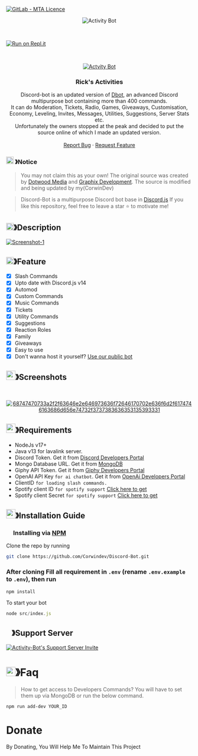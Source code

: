 <a href="https://github.com/REBLOX01/Activity-Bot/blob/master/LICENSE"><img alt="GitLab - MTA Licence" src="https://img.shields.io/gitlab/license/Activity-Bot?style=for-the-badge"></a>

<p align="center"><img src="https://i.ibb.co/yNsYBJy/standard-1.gif" alt="Activity Bot" border="0" ></p>

<br />

[![Run on Repl.it](https://repl.it/badge/github/CorwinDev/Discord-Bot)](https://replit.com/@lowder1/Activity-Bot)

<!-- PROJECT LOGO -->
<br />
<p align="center">
  <a href="https://github.com/REBLOX01/Activity-Bot">
  <img src="https://i.ibb.co/WKRVL42/unnamed.png" alt="Actvity Bot" border="0">
  </a>

  <h3 align="center">Rick's Activities</h3>

  <p align="center">
    Discord-bot is an updated version of <a href="https://github.com/DotwoodMedia/Dbot">Dbot</a>, an advanced Discord multipurpose bot containing more than 400 commands.<br> It can do Moderation, Tickets, Radio, Games, Giveaways, Customisation, Economy, Leveling, Invites, Messages, Utilities, Suggestions, Server Stats etc.<br> Unfortunately the owners stopped at the peak and decided to put the source online of which I made an updated version.
    <br />
    <br />
    <a href="https://github.com/REBLOX01/Activity-Bot/issues">Report Bug</a>
    ·
    <a href="https://github.com/REBLOX01/Activity-Bot/issues">Request Feature</a>
  </p>
</p>

<!-- NOTICE -->

### <img src="https://cdn.discordapp.com/emojis/1055803759831294013.png" width="20px" height="20px"> 》Notice 
> You may not claim this as your own! The original source was created by [Dotwood Media](https://github.com/DotwoodMedia) and [Graphix Development](https://github.com/GraphixDevelopment). The source is modified and being updated by my(CorwinDev)

> Discord-Bot is a multipurpose Discord bot base in [Discord.js](https://github.com/Discordjs/discordjs)
If you like this repository, feel free to leave a star ⭐ to motivate me!

<!-- ABOUT THE PROJECT -->

## <img src="https://cdn.discordapp.com/emojis/859424401186095114.png" width="20px" height="20px">》Description 
<a href="https://imgbb.com/"><img src="https://i.ibb.co/88VT2Lk/Screenshot-1.png" alt="Screenshot-1" border="0"></a>
## <img src="https://cdn.discordapp.com/emojis/852881450667081728.gif" width="20px" height="20px">》Feature
- [x] Slash Commands 
- [x] Upto date with Discord.js v14
- [x] Automod
- [x] Custom Commands
- [x] Music Commands
- [x] Tickets
- [x] Utility Commands
- [x] Suggestions 
- [x] Reaction Roles
- [x] Family
- [x] Giveaways 
- [x] Easy to use
- [x] Don't wanna host it yourself? [Use our public bot](https://discord.com/api/oauth2/authorize?client_id=1049425609337606184&permissions=8&scope=applications.commands%20bot)
## <img src="https://cdn.discordapp.com/emojis/1028680849195020308.png" width="25px" height="25px">》Screenshots
<br />
<p align="center">
  <a href="https://github.com/REBLOX01/Activity-Bot">
  <img src="https://i.ibb.co/RPdp1VF/68747470733a2f2f63646e2e646973636f72646170702e636f6d2f6174746163686d656e74732f3737383636353135393331.jpg" alt="68747470733a2f2f63646e2e646973636f72646170702e636f6d2f6174746163686d656e74732f3737383636353135393331" border="0">
  </a>
</p>

## <img src="https://cdn.discordapp.com/emojis/1009754836314628146.gif" width="25px" height="25px">》Requirements
- NodeJs v17+
- Java v13 for lavalink server.
- Discord Token. Get it from [Discord Developers Portal](https://discord.com/developers/applications)
- Mongo Database URL. Get it from [MongoDB](https://cloud.mongodb.com/v2/635277bf9f5c7b5620db28a4#clusters)
- Giphy API Token. Get it from [Giphy Developers Portal](https://developers.giphy.com/)
- OpenAI API Key `for ai chatbot`. Get it from [OpenAi Developers Portal](https://beta.openai.com/account/api-keys)
- ClientID `for loading slash commands.`
- Spotify client ID `for spotify support` [Click here to get](https://developer.spotify.com/dashboard/login)
- Spotify client Secret `for spotify support` [Click here to get](https://developer.spotify.com/dashboard/login)

## <img src="https://cdn.discordapp.com/emojis/814216203466965052.png" width="25px" height="25px">》Installation Guide

### <img src="https://cdn.discordapp.com/emojis/1028680849195020308.png" width="15px" height="15px"> Installing via [NPM](https://www.npmjs.com/)
Clone the repo by running
```bash
git clone https://github.com/Corwindev/Discord-Bot.git
```
### After cloning Fill all requirement in `.env` **(rename `.env.example` to `.env`)**, then run

```bash
npm install
```
To start your bot 

```js
node src/index.js
```

## <img src="https://cdn.discordapp.com/emojis/1036083490292244493.png" width="15px" height="15px">》Support Server

<a href="https://discord.gg/WC4pzN3TUt"><img src="https://i.ibb.co/VQ8y9b2/Untitled.png" alt="Activity-Bot's Support Server Invite" border="0"></a>
</br>

# <img src="https://cdn.discordapp.com/emojis/1015745034076819516.png" width="25px" height="25px">》Faq
> How to get access to Developers Commands? You will have to set them up via MongoDB or run the below command.

```bash
npm run add-dev YOUR_ID
```
# Donate

 By Donating, You Will Help Me To Maintain This Project 

[support-bot]: https://discord.gg/WC4pzN3TUt
[invite-bot]: https://discord.com/api/oauth2/authorize?client_id=1049425609337606184&permissions=8&scope=applications.commands%20bot
[license-url]: https://github.com/REBLOX01/Activity-Bot/blob/master/LICENSE
